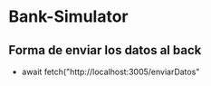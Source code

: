 # Bank-Simulator


## Forma de enviar los datos al back
- await fetch("http://localhost:3005/enviarDatos"